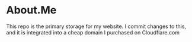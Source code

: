 # About.Me


This repo is the primary storage for my website.
I commit changes to this, and it is integrated into a cheap domain I purchased on Cloudflare.com
